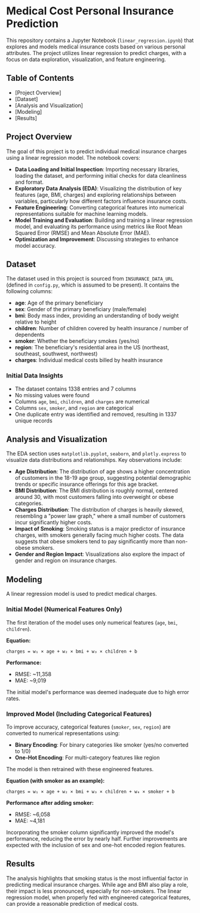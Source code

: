 # Medical Cost Personal Insurance Prediction

This repository contains a Jupyter Notebook (`linear_regression.ipynb`) that explores and models medical insurance costs based on various personal attributes. The project utilizes linear regression to predict charges, with a focus on data exploration, visualization, and feature engineering.

## Table of Contents

- [Project Overview]
- [Dataset]
- [Analysis and Visualization]
- [Modeling]
- [Results]


## Project Overview

The goal of this project is to predict individual medical insurance charges using a linear regression model. The notebook covers:

- **Data Loading and Initial Inspection**: Importing necessary libraries, loading the dataset, and performing initial checks for data cleanliness and format.
- **Exploratory Data Analysis (EDA)**: Visualizing the distribution of key features (age, BMI, charges) and exploring relationships between variables, particularly how different factors influence insurance costs.
- **Feature Engineering**: Converting categorical features into numerical representations suitable for machine learning models.
- **Model Training and Evaluation**: Building and training a linear regression model, and evaluating its performance using metrics like Root Mean Squared Error (RMSE) and Mean Absolute Error (MAE).
- **Optimization and Improvement**: Discussing strategies to enhance model accuracy.

## Dataset

The dataset used in this project is sourced from `INSURANCE_DATA_URL` (defined in `config.py`, which is assumed to be present). It contains the following columns:

- **age**: Age of the primary beneficiary
- **sex**: Gender of the primary beneficiary (male/female)
- **bmi**: Body mass index, providing an understanding of body weight relative to height
- **children**: Number of children covered by health insurance / number of dependents
- **smoker**: Whether the beneficiary smokes (yes/no)
- **region**: The beneficiary's residential area in the US (northeast, southeast, southwest, northwest)
- **charges**: Individual medical costs billed by health insurance

### Initial Data Insights

- The dataset contains 1338 entries and 7 columns
- No missing values were found
- Columns `age`, `bmi`, `children`, and `charges` are numerical
- Columns `sex`, `smoker`, and `region` are categorical
- One duplicate entry was identified and removed, resulting in 1337 unique records

## Analysis and Visualization

The EDA section uses `matplotlib.pyplot`, `seaborn`, and `plotly.express` to visualize data distributions and relationships. Key observations include:

- **Age Distribution**: The distribution of age shows a higher concentration of customers in the 18-19 age group, suggesting potential demographic trends or specific insurance offerings for this age bracket.
- **BMI Distribution**: The BMI distribution is roughly normal, centered around 30, with most customers falling into overweight or obese categories.
- **Charges Distribution**: The distribution of charges is heavily skewed, resembling a "power law graph," where a small number of customers incur significantly higher costs.
- **Impact of Smoking**: Smoking status is a major predictor of insurance charges, with smokers generally facing much higher costs. The data suggests that obese smokers tend to pay significantly more than non-obese smokers.
- **Gender and Region Impact**: Visualizations also explore the impact of gender and region on insurance charges.

## Modeling

A linear regression model is used to predict medical charges.

### Initial Model (Numerical Features Only)

The first iteration of the model uses only numerical features (`age`, `bmi`, `children`).

**Equation:**
```
charges = w₁ × age + w₂ × bmi + w₃ × children + b
```

**Performance:**
- RMSE: ~11,358
- MAE: ~9,019

The initial model's performance was deemed inadequate due to high error rates.

### Improved Model (Including Categorical Features)

To improve accuracy, categorical features (`smoker`, `sex`, `region`) are converted to numerical representations using:

- **Binary Encoding**: For binary categories like smoker (yes/no converted to 1/0)
- **One-Hot Encoding**: For multi-category features like region

The model is then retrained with these engineered features.

**Equation (with smoker as an example):**
```
charges = w₁ × age + w₂ × bmi + w₃ × children + w₄ × smoker + b
```

**Performance after adding smoker:**
- RMSE: ~6,058
- MAE: ~4,181

Incorporating the smoker column significantly improved the model's performance, reducing the error by nearly half. Further improvements are expected with the inclusion of sex and one-hot encoded region features.

## Results

The analysis highlights that smoking status is the most influential factor in predicting medical insurance charges. While age and BMI also play a role, their impact is less pronounced, especially for non-smokers. The linear regression model, when properly fed with engineered categorical features, can provide a reasonable prediction of medical costs.

